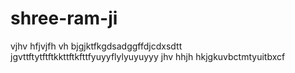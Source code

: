 # shree-ram-ji
vjhv
hfjvjfh
vh
bjgjktfkgdsadggffdjcdxsdtt
jgvttftytftftkkttftkfttfyuyyflylyuyuyyy
jhv
hhjh
hkjgkuvbctmtyuitbxcf

